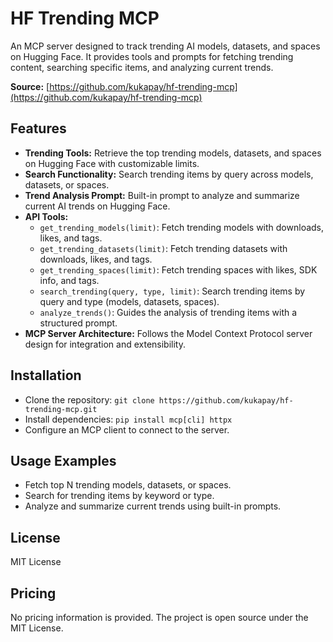 # HF Trending MCP

An MCP server designed to track trending AI models, datasets, and spaces on Hugging Face. It provides tools and prompts for fetching trending content, searching specific items, and analyzing current trends.

**Source:** [https://github.com/kukapay/hf-trending-mcp](https://github.com/kukapay/hf-trending-mcp)

## Features
- **Trending Tools:** Retrieve the top trending models, datasets, and spaces on Hugging Face with customizable limits.
- **Search Functionality:** Search trending items by query across models, datasets, or spaces.
- **Trend Analysis Prompt:** Built-in prompt to analyze and summarize current AI trends on Hugging Face.
- **API Tools:**
    - `get_trending_models(limit)`: Fetch trending models with downloads, likes, and tags.
    - `get_trending_datasets(limit)`: Fetch trending datasets with downloads, likes, and tags.
    - `get_trending_spaces(limit)`: Fetch trending spaces with likes, SDK info, and tags.
    - `search_trending(query, type, limit)`: Search trending items by query and type (models, datasets, spaces).
    - `analyze_trends()`: Guides the analysis of trending items with a structured prompt.
- **MCP Server Architecture:** Follows the Model Context Protocol server design for integration and extensibility.

## Installation
- Clone the repository: `git clone https://github.com/kukapay/hf-trending-mcp.git`
- Install dependencies: `pip install mcp[cli] httpx`
- Configure an MCP client to connect to the server.

## Usage Examples
- Fetch top N trending models, datasets, or spaces.
- Search for trending items by keyword or type.
- Analyze and summarize current trends using built-in prompts.

## License
MIT License

## Pricing
No pricing information is provided. The project is open source under the MIT License.